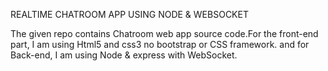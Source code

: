 REALTIME CHATROOM APP USING NODE & WEBSOCKET

The given repo contains Chatroom web app source code.For the front-end part, I am using Html5 and css3 no bootstrap or CSS framework. and for Back-end, I am using Node & express with WebSocket.
